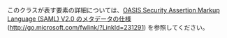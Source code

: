 このクラスが表す要素の詳細については、[OASIS Security Assertion Markup Language (SAML) V2.0 のメタデータの仕様](http://go.microsoft.com/fwlink/?LinkId=231291) (http://go.microsoft.com/fwlink/?LinkId=231291) を参照してください。